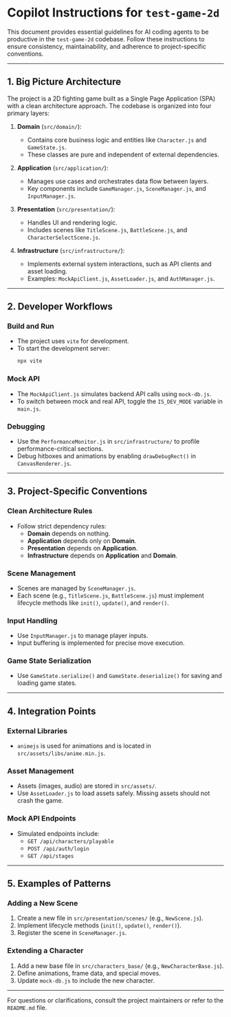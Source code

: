 # Copilot Instructions for `test-game-2d`

This document provides essential guidelines for AI coding agents to be productive in the `test-game-2d` codebase. Follow these instructions to ensure consistency, maintainability, and adherence to project-specific conventions.

---

## 1. **Big Picture Architecture**

The project is a 2D fighting game built as a Single Page Application (SPA) with a clean architecture approach. The codebase is organized into four primary layers:

1. **Domain** (`src/domain/`):
   - Contains core business logic and entities like `Character.js` and `GameState.js`.
   - These classes are pure and independent of external dependencies.

2. **Application** (`src/application/`):
   - Manages use cases and orchestrates data flow between layers.
   - Key components include `GameManager.js`, `SceneManager.js`, and `InputManager.js`.

3. **Presentation** (`src/presentation/`):
   - Handles UI and rendering logic.
   - Includes scenes like `TitleScene.js`, `BattleScene.js`, and `CharacterSelectScene.js`.

4. **Infrastructure** (`src/infrastructure/`):
   - Implements external system interactions, such as API clients and asset loading.
   - Examples: `MockApiClient.js`, `AssetLoader.js`, and `AuthManager.js`.

---

## 2. **Developer Workflows**

### Build and Run
- The project uses `vite` for development.
- To start the development server:
  ```bash
  npx vite
  ```

### Mock API
- The `MockApiClient.js` simulates backend API calls using `mock-db.js`.
- To switch between mock and real API, toggle the `IS_DEV_MODE` variable in `main.js`.

### Debugging
- Use the `PerformanceMonitor.js` in `src/infrastructure/` to profile performance-critical sections.
- Debug hitboxes and animations by enabling `drawDebugRect()` in `CanvasRenderer.js`.

---

## 3. **Project-Specific Conventions**

### Clean Architecture Rules
- Follow strict dependency rules:
  - **Domain** depends on nothing.
  - **Application** depends only on **Domain**.
  - **Presentation** depends on **Application**.
  - **Infrastructure** depends on **Application** and **Domain**.

### Scene Management
- Scenes are managed by `SceneManager.js`.
- Each scene (e.g., `TitleScene.js`, `BattleScene.js`) must implement lifecycle methods like `init()`, `update()`, and `render()`.

### Input Handling
- Use `InputManager.js` to manage player inputs.
- Input buffering is implemented for precise move execution.

### Game State Serialization
- Use `GameState.serialize()` and `GameState.deserialize()` for saving and loading game states.

---

## 4. **Integration Points**

### External Libraries
- `animejs` is used for animations and is located in `src/assets/libs/anime.min.js`.

### Asset Management
- Assets (images, audio) are stored in `src/assets/`.
- Use `AssetLoader.js` to load assets safely. Missing assets should not crash the game.

### Mock API Endpoints
- Simulated endpoints include:
  - `GET /api/characters/playable`
  - `POST /api/auth/login`
  - `GET /api/stages`

---

## 5. **Examples of Patterns**

### Adding a New Scene
1. Create a new file in `src/presentation/scenes/` (e.g., `NewScene.js`).
2. Implement lifecycle methods (`init()`, `update()`, `render()`).
3. Register the scene in `SceneManager.js`.

### Extending a Character
1. Add a new base file in `src/characters_base/` (e.g., `NewCharacterBase.js`).
2. Define animations, frame data, and special moves.
3. Update `mock-db.js` to include the new character.

---

For questions or clarifications, consult the project maintainers or refer to the `README.md` file.
